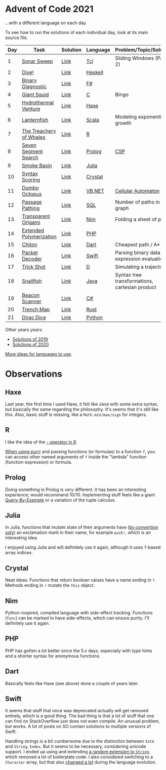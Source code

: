 # Advent of Code 2021
...with a different language on each day.

To see how to run the solutions of each individual day, look at its main source file.

| Day | Task                                                            | Solution   | Language                                                                | Problem/Topic/Solution                                                 |
|-----|-----------------------------------------------------------------|------------|-------------------------------------------------------------------------|------------------------------------------------------------------------|
| 1   | [Sonar Sweep](https://adventofcode.com/2021/day/1)              | [Link](01) | [Tcl](https://en.wikipedia.org/wiki/Tcl)                                | Sliding Windows (Part 2)                                               |
| 2   | [Dive!](https://adventofcode.com/2021/day/2)                    | [Link](02) | [Haskell](https://en.wikipedia.org/wiki/Haskell_(programming_language)) |                                                                        |
| 3   | [Binary Diagnostic](https://adventofcode.com/2021/day/3)        | [Link](03) | [F#](https://en.wikipedia.org/wiki/F_Sharp_(programming_language))      |                                                                        |
| 4   | [Giant Squid](https://adventofcode.com/2021/day/4)              | [Link](04) | [C](https://en.wikipedia.org/wiki/C_(programming_language))             | Bingo                                                                  |
| 5   | [Hydrothermal Venture](https://adventofcode.com/2021/day/5)     | [Link](05) | [Haxe](https://en.wikipedia.org/wiki/Haxe)                              |                                                                        |
| 6   | [Lanternfish](https://adventofcode.com/2021/day/6)              | [Link](06) | [Scala](https://en.wikipedia.org/wiki/Scala_(programming_language))     | Modeling exponential growth                                            |
| 7   | [The Treachery of Whales](https://adventofcode.com/2021/day/7)  | [Link](07) | [R](https://en.wikipedia.org/wiki/R_(programming_language))             |                                                                        |
| 8   | [Seven Segment Search](https://adventofcode.com/2021/day/8)     | [Link](08) | [Prolog](https://en.wikipedia.org/wiki/Prolog)                          | [CSP](https://en.wikipedia.org/wiki/Constraint_satisfaction_problem)   |
| 9   | [Smoke Basin](https://adventofcode.com/2021/day/9)              | [Link](09) | [Julia](https://en.wikipedia.org/wiki/Julia_(programming_language))     |                                                                        |
| 10  | [Syntax Scoring](https://adventofcode.com/2021/day/10)          | [Link](10) | [Crystal](https://en.wikipedia.org/wiki/Crystal_(programming_language)) |                                                                        |
| 11  | [Dumbo Octopus](https://adventofcode.com/2021/day/11)           | [Link](11) | [VB.NET](https://en.wikipedia.org/wiki/Visual_Basic_.NET)               | [Cellular Automaton](https://en.wikipedia.org/wiki/Cellular_automaton) |
| 12  | [Passage Pathing](https://adventofcode.com/2021/day/12)         | [Link](12) | [SQL](https://en.wikipedia.org/wiki/SQLite)                             | Number of paths in a graph                                             |
| 13  | [Transparent Origami](https://adventofcode.com/2021/day/13)     | [Link](13) | [Nim](https://en.wikipedia.org/wiki/Nim_(programming_language))         | Folding a sheet of paper                                               |
| 14  | [Extended Polymerization](https://adventofcode.com/2021/day/14) | [Link](14) | [PHP](https://en.wikipedia.org/wiki/PHP)                                |                                                                        |
| 15  | [Chiton](https://adventofcode.com/2021/day/15)                  | [Link](15) | [Dart](https://en.wikipedia.org/wiki/Dart_(programming_language))       | Cheapest path / A*                                                     |
| 16  | [Packet Decoder](https://adventofcode.com/2021/day/16)          | [Link](16) | [Swift](https://en.wikipedia.org/wiki/Swift_(programming_language))     | Parsing binary data +  expression evaluation                           |
| 17  | [Trick Shot](https://adventofcode.com/2021/day/17)              | [Link](17) | [D](https://en.wikipedia.org/wiki/D_(programming_language))             | Simulating a trajectory                                                |
| 18  | [Snailfish](https://adventofcode.com/2021/day/18)               | [Link](18) | [Java](https://en.wikipedia.org/wiki/Java_(programming_language))       | Syntax tree transformations, cartesian product                         |
| 19  | [Beacon Scanner](https://adventofcode.com/2021/day/19)          | [Link](19) | [C#](https://en.wikipedia.org/wiki/C_Sharp_(programming_language))      |                                                                        |
| 20  | [Trench Map](https://adventofcode.com/2021/day/20)              | [Link](20) | [Rust](https://en.wikipedia.org/wiki/Rust_(programming_language))       |                                                                        |
| 21  | [Dirac Dice](https://adventofcode.com/2021/day/21)              | [Link](21) | [Python](https://en.wikipedia.org/wiki/Python_(programming_language))   |                                                                        |

Other years years:
- [Solutions of 2019](https://github.com/nikeee/advent-of-code-2019)
- [Solutions of 2020](https://github.com/nikeee/advent-of-code-2020)

[More ideas for languages to use](https://github.com/nikeee/advent-of-code-2019).


# Observations
## Haxe
Last year, the first time I used Haxe, it felt like Java with some extra syntax, but basically the same regarding the philosophy. It's seems that it's still like this. Also, basic stuff is missing, like a `Math.min/max/sign` for integers.
## R
I like the idea of the [`~` operator in R](https://stackoverflow.com/questions/14976331).

[When using purrr](https://coolbutuseless.github.io/2019/03/13/anonymous-functions-in-r-part-1/) and passing functions (or formulas) to a function `f`, you can access other named arguments of `f` inside the "lambda" function (function expression) or formula.

## Prolog
Doing something in Prolog is _very_ different. It has been an interesting experience; would recommend 10/10. Implementing stuff feels like a giant [Query-By-Example](https://en.wikipedia.org/wiki/Query_by_Example) or a variation of the tuple calculus.

## Julia
In Julia, functions that mutate state of their arguments have ([by convention only](https://docs.julialang.org/en/v1/manual/style-guide/#bang-convention)) an exclamation mark in their name, for example `push!`, which is an interesting idea.

I enjoyed using Julia and will definitely use it again, although it uses 1-based array indices.

## Crystal
Neat ideas: Functions that return boolean values have a name ending in `?`. Methods ending in `!` mutate the `this` object.

## Nim
Python-inspired, compiled language with side-effect tracking. Functions (`func`) can be marked to have side-effects, which can ensure purity. I'll definitely use it again.

## PHP
PHP has gotten a lot better since the 5.x days, especially with type hints and a shorter syntax for anonymous functions.

## Dart
Basically feels like Haxe (see above) done a couple of years later.

## Swift
It seems that stuff that once was deprecated actually will get removed entirely, which is a good thing. The bad thing is that a lot of stuff that one can find on StackOverflow just does not even compile. An unusual problem, but works. A lot of posts on SO contain solutions to multiple versions of Swift.

Handling strings is a bit cumbersome due to the distinction between `Int`s and `String.Index`. But it seems to be necessary, considering unicode support. I ended up using and extending [a random extension to `String`](https://stackoverflow.com/a/26775912), which removed a lot of boilerplate code. I also considered switching to a `Character` array, but that also [changed a lot](https://stackoverflow.com/a/25921323) during the language evolution.

